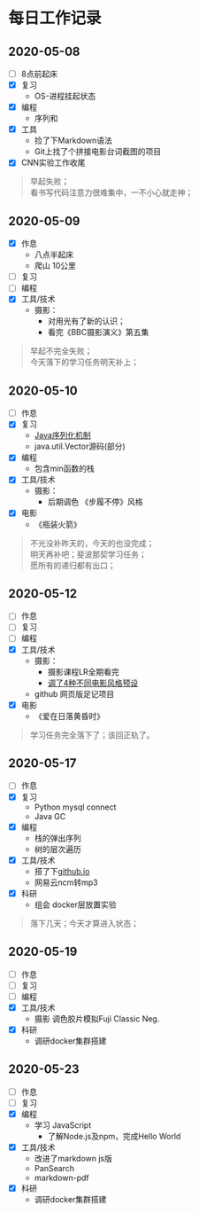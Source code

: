 # 每日工作记录

## 2020-05-08
- [ ] 8点前起床  
- [x] 复习  
	-  OS-进程挂起状态  
- [x] 编程  
	-  序列和
- [x] 工具
	-  捡了下Markdown语法
	-  Git上找了个拼接电影台词截图的项目
- [x] CNN实验工作收尾

> 早起失败；  
> 看书写代码注意力很难集中，一不小心就走神；


## 2020-05-09
- [x] 作息
	- 八点半起床
	- 爬山 10公里
- [ ] 复习  
- [ ] 编程  
- [x] 工具/技术
	-  摄影：
		- 对用光有了新的认识；
		- 看完《BBC摄影演义》第五集
		
> 早起不完全失败；  
> 今天落下的学习任务明天补上；


## 2020-05-10
- [ ] 作息
- [x] 复习  
	- [Java序列化机制](https://www.jianshu.com/p/bee1c29c366e)
	- java.util.Vector源码(部分)
- [x] 编程  
	- 包含min函数的栈
- [x] 工具/技术
	-  摄影：
		- 后期调色 《步履不停》风格
- [x] 电影  
	- 《瓶装火箭》
		
> 不光没补昨天的，今天的也没完成；  
> 明天再补吧；斐波那契学习任务；  
> 愿所有的递归都有出口；


## 2020-05-12
- [ ] 作息
- [ ] 复习  
- [ ] 编程  
- [x] 工具/技术
	-  摄影：
		- 摄影课程LR全期看完
		- [调了4种不同电影风格预设](https://weibo.com/5262140369/J1BPW3Ald?pcfrom=msgbox&type=comment#_rnd1589302680624)
	- github 网页版足记项目
- [x] 电影  
	- 《爱在日落黄昏时》
		
> 学习任务完全落下了；该回正轨了。

## 2020-05-17
- [ ] 作息
- [x] 复习  
	- Python mysql connect
	- Java GC
- [x] 编程 
	- 栈的弹出序列
	- 树的层次遍历
- [x] 工具/技术
	- 搭了下[github.io](https://easyOne.github.io)
	- 网易云ncm转mp3
- [x] 科研
	- 组会 docker层放置实验
		
> 落下几天；今天才算进入状态；  

## 2020-05-19
- [ ] 作息
- [ ] 复习  
- [ ] 编程 
- [x] 工具/技术
	- 摄影 调色胶片模拟Fuji Classic Neg.
- [x] 科研
	- 调研docker集群搭建
	
	
## 2020-05-23
- [ ] 作息
- [ ] 复习  
- [x] 编程
	- 学习 JavaScript
		- 了解Node.js及npm，完成Hello World
- [x] 工具/技术
	- 改进了markdown js版
	- PanSearch
	- markdown-pdf
- [x] 科研
	- 调研docker集群搭建
		